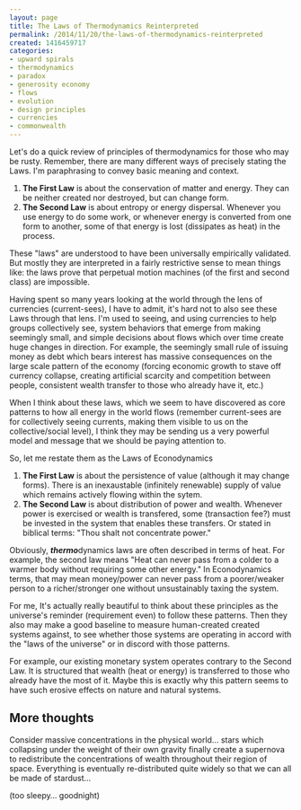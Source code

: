 ```yaml
---
layout: page
title: The Laws of Thermodynamics Reinterpreted
permalink: /2014/11/20/the-laws-of-thermodynamics-reinterpreted
created: 1416459717
categories:
- upward spirals
- thermodynamics
- paradox
- generosity economy
- flows
- evolution
- design principles
- currencies
- commonwealth
---
```


Let's do a quick review of principles of thermodynamics for those who may be rusty. Remember, there are many different ways of precisely stating the Laws. I'm paraphrasing to convey basic meaning and context.

1. **The First Law** is about the conservation of matter and energy. They can be neither created nor destroyed, but can change form.
2. **The Second Law** is about entropy or energy dispersal. Whenever you use energy to do some work, or whenever energy is converted from one form to another, some of that energy is lost (dissipates as heat) in the process.

These "laws" are understood to have been universally empirically validated. But mostly they are interpreted in a fairly restrictive sense to mean things like: the laws prove that perpetual motion machines (of the first and second class) are impossible.

Having spent so many years looking at the world through the lens of currencies (current-sees), I have to admit, it's hard not to also see these Laws through that lens. I'm used to seeing, and using currencies to help groups collectively see, system behaviors that emerge from making seemingly small, and simple decisions about flows which over time create huge changes in direction. For example, the seemingly small rule of issuing money as debt which bears interest has massive consequences on the large scale pattern of the economy (forcing economic growth to stave off currency collapse, creating artificial scarcity and competition between people, consistent wealth transfer to those who already have it, etc.)

When I think about these laws, which we seem to have discovered as core patterns to how all energy in the world flows (remember current-sees are for collectively seeing currents, making them visible to us on the collective/social level), I think they may be sending us a very powerful model and message that we should be paying attention to.

So, let me restate them as the Laws of Econodynamics

1. **The First Law** is about the persistence of value (although it may change forms). There is an inexaustable (infinitely renewable) supply of value which remains actively flowing within the sytem.
2. **The Second Law** is about distribution of power and wealth. Whenever power is exercised or wealth is transfered, some (transaction fee?) must be invested in the system that enables these transfers. Or stated in biblical terms: "Thou shalt not concentrate power."

Obviously, ***thermo***dynamics laws are often described in terms of heat. For example, the second law means "Heat can never pass from a colder to a warmer body without requiring some other energy." In Econodynamics terms, that may mean money/power can never pass from a poorer/weaker person to a richer/stronger one without unsustainably taxing the system.

For me, It's actually really beautiful to think about these principles as the universe's reminder (requirement even) to follow these patterns. Then they also may make a good baseline to measure human-created created systems against, to see whether those systems are operating in accord with the "laws of the universe" or in discord with those patterns.

For example, our existing monetary system operates contrary to the Second Law. It is structured that wealth (heat or energy) is transferred to those who already have the most of it. Maybe this is exactly why this pattern seems to have such erosive effects on nature and natural systems.

## More thoughts

Consider massive concentrations in the physical world… stars which collapsing under the weight of their own gravity finally create a supernova to redistribute the concentrations of wealth throughout their region of space.  Everything is eventually re-distributed quite widely so that we can all be made of stardust…

(too sleepy… goodnight)
